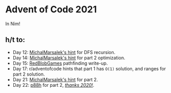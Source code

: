 # Advent of Code 2021

In Nim!

## h/t to:

* Day 12: [MichalMarsalek's hint](https://github.com/MichalMarsalek/Advent-of-code/blob/master/2021/Nim/day12.nim) for DFS recursion.
* Day 14: [MichalMarsalek's hint](https://github.com/MichalMarsalek/Advent-of-code/blob/master/2021/Nim/day14.nim) for part 2 optimization.
* Day 15: [RedBlobGames](https://www.redblobgames.com/pathfinding/a-star/introduction.html) pathfinding write-up.
* Day 17: r/adventofcode hints that part 1 has `O(1)` solution, and ranges for part 2 solution.
* Day 21: [MichalMarsalek's hint](https://github.com/MichalMarsalek/Advent-of-code/blob/master/2021/Nim/day21.nim) for part 2.
* Day 22: [p88h](https://github.com/p88h/aoc2021/blob/main/lib/day22.ex) for part 2, [*thanks 2020!*](https://github.com/h-j-k/advent20/). 